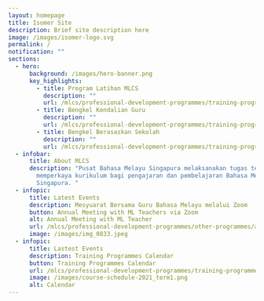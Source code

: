 ```yaml
---
layout: homepage
title: Isomer Site
description: Brief site description here
image: /images/isomer-logo.svg
permalink: /
notification: ""
sections:
  - hero:
      background: /images/hero-banner.png
      key_highlights:
        - title: Program Latihan MLCS
          description: ""
          url: /mlcs/professional-development-programmes/training-programmes/calendar/
        - title: Bengkel Kendalian Guru
          description: ""
          url: /mlcs/professional-development-programmes/training-programmes/teacher-led-workshop/
        - title: Bengkel Berasaskan Sekolah
          description: ""
          url: /mlcs/professional-development-programmes/training-programmes/school-based-workshop/
  - infobar:
      title: About MLCS
      description: "Pusat Bahasa Melayu Singapura melaksanakan tugas teras untuk
        memperkaya kurikulum bagi pengajaran dan pembelajaran Bahasa Melayu di
        Singapura. "
  - infopic:
      title: Latest Events
      description: Mesyuarat Bersama Guru Bahasa Melayu melalui Zoom
      button: Annual Meeting with ML Teachers via Zoom
      alt: Annual Meeting with ML Teacher
      url: /mlcs/professional-development-programmes/other-programmes/annual-meeting-with-ml-teachers/
      image: /images/img_0833.jpeg
  - infopic:
      title: Lastest Events
      description: Training Programmes Calendar
      button: Training Programmes Calendar
      url: /mlcs/professional-development-programmes/training-programmes/calendar/
      image: /images/course-schedule-2021_term1.png
      alt: Calendar
---
```

